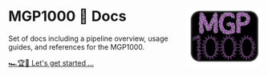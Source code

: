 # MGP1000  📖  Docs <img src="src/assets/mgp1000Logo.svg" align="right" width="150" />

Set of docs including a pipeline overview, usage guides, and references for the MGP1000.

[🏎️🏆🏁 Let's get started ...](https://pblaney.github.io/mgp1000-docs/)